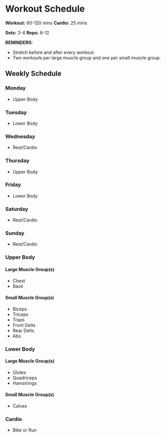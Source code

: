 # Workout Schedule

**Workout:** 60-120 mins
**Cardio:** 25 mins

**Sets:** 3-4
**Reps:** 8-12

**REMINDERS:**

* Stretch before and after every workout.
* Two workouts per large muscle group and one per small muscle group.

## Weekly Schedule

### Monday

* Upper Body

### Tuesday

* Lower Body

### Wednesday

* Rest/Cardio

### Thursday

* Upper Body

### Friday

* Lower Body

### Saturday

* Rest/Cardio

### Sunday

* Rest/Cardio

### Upper Body

#### Large Muscle Group(s)

* Chest
* Back

#### Small Muscle Group(s)  

* Biceps
* Triceps
* Traps
* Front Delts
* Rear Delts
* Abs

### Lower Body

#### Large Muscle Group(s)

* Glutes
* Quadriceps
* Hamstrings

#### Small Muscle Group(s)

* Calves

### Cardio

* Bike or Run
